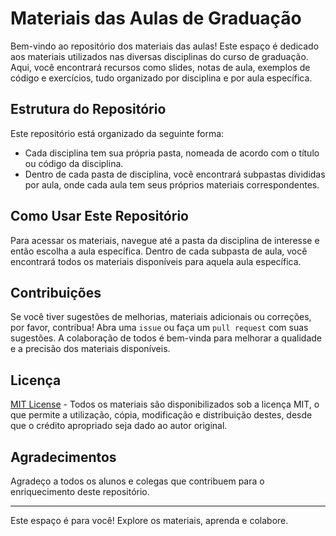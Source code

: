 # Materiais das Aulas de Graduação

Bem-vindo ao repositório dos materiais das aulas! Este espaço é dedicado aos materiais utilizados nas diversas disciplinas do curso de graduação. Aqui, você encontrará recursos como slides, notas de aula, exemplos de código e exercícios, tudo organizado por disciplina e por aula específica.

## Estrutura do Repositório

Este repositório está organizado da seguinte forma:

- Cada disciplina tem sua própria pasta, nomeada de acordo com o título ou código da disciplina.
- Dentro de cada pasta de disciplina, você encontrará subpastas divididas por aula, onde cada aula tem seus próprios materiais correspondentes.


## Como Usar Este Repositório

Para acessar os materiais, navegue até a pasta da disciplina de interesse e então escolha a aula específica. Dentro de cada subpasta de aula, você encontrará todos os materiais disponíveis para aquela aula específica.

## Contribuições

Se você tiver sugestões de melhorias, materiais adicionais ou correções, por favor, contribua! Abra uma `issue` ou faça um `pull request` com suas sugestões. A colaboração de todos é bem-vinda para melhorar a qualidade e a precisão dos materiais disponíveis.

## Licença

[MIT License](LICENSE.md) - Todos os materiais são disponibilizados sob a licença MIT, o que permite a utilização, cópia, modificação e distribuição destes, desde que o crédito apropriado seja dado ao autor original.

## Agradecimentos

Agradeço a todos os alunos e colegas que contribuem para o enriquecimento deste repositório.

---

Este espaço é para você! Explore os materiais, aprenda e colabore.

